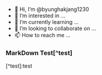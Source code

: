 - 👋 Hi, I’m @byunghakjang1230
- 👀 I’m interested in ...
- 🌱 I’m currently learning ...
- 💞️ I’m looking to collaborate on ...
- 📫 How to reach me ...

### MarkDown Test[^test]

\[^test]:test

<!---
byunghakjang1230/byunghakjang1230 is a ✨ special ✨ repository because its `README.md` (this file) appears on your GitHub profile.
You can click the Preview link to take a look at your changes.
--->
